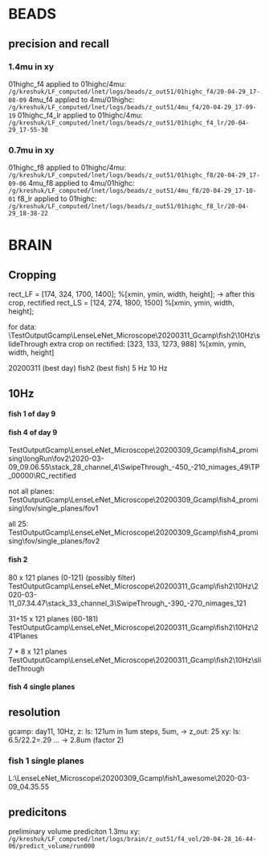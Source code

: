 # BEADS
## precision and recall
### 1.4mu in xy
01highc_f4 applied to 01highc/4mu: `/g/kreshuk/LF_computed/lnet/logs/beads/z_out51/01highc_f4/20-04-29_17-08-09`
4mu_f4 applied to 4mu/01highc: `/g/kreshuk/LF_computed/lnet/logs/beads/z_out51/4mu_f4/20-04-29_17-09-19`
01highc_f4_lr applied to 01highc/4mu: `/g/kreshuk/LF_computed/lnet/logs/beads/z_out51/01highc_f4_lr/20-04-29_17-55-30`

### 0.7mu in xy
01highc_f8 applied to 01highc/4mu: `/g/kreshuk/LF_computed/lnet/logs/beads/z_out51/01highc_f8/20-04-29_17-09-06`
4mu_f8 applied to 4mu/01highc: `/g/kreshuk/LF_computed/lnet/logs/beads/z_out51/4mu_f8/20-04-29_17-10-01`
f8_lr applied to 01highc: `/g/kreshuk/LF_computed/lnet/logs/beads/z_out51/01highc_f8_lr/20-04-29_18-38-22`

# BRAIN

## Cropping
rect_LF = [174, 324, 1700, 1400]; %[xmin, ymin, width, height]; -> after this crop, rectified
rect_LS = [124, 274, 1800, 1500] %[xmin, ymin, width, height];

for data: \TestOutputGcamp\LenseLeNet_Microscope\20200311_Gcamp\fish2\10Hz\slideThrough
extra crop on rectified: [323, 133, 1273, 988] %[xmin, ymin, width, height]


20200311 (best day)
    fish2 (best fish)
        5 Hz
        10 Hz


## 10Hz
#### fish 1 of day 9

#### fish 4 of day 9
TestOutputGcamp\LenseLeNet_Microscope\20200309_Gcamp\fish4_promising\longRun\fov2\2020-03-09_09.06.55\stack_28_channel_4\SwipeThrough_-450_-210_nimages_49\TP_00000\RC_rectified

not all planes:
TestOutputGcamp\LenseLeNet_Microscope\20200309_Gcamp\fish4_promising\fov/single_planes/fov1

all 25:
TestOutputGcamp\LenseLeNet_Microscope\20200309_Gcamp\fish4_promising\fov/single_planes/fov2

#### fish 2
80 x 121 planes (0-121)  (possibly filter)
TestOutputGcamp\LenseLeNet_Microscope\20200311_Gcamp\fish2\10Hz\2020-03-11_07.34.47\stack_33_channel_3\SwipeThrough_-390_-270_nimages_121

31+15 x 121 planes (60-181)
TestOutputGcamp\LenseLeNet_Microscope\20200311_Gcamp\fish2\10Hz\241Planes
<!-- \2020-03-11_09.08.00\stack_1_channel_3\SwipeThrough_-450_-210_nimages_241 -->

7 * 8 x 121 planes
TestOutputGcamp\LenseLeNet_Microscope\20200311_Gcamp\fish2\10Hz\slideThrough




#### fish 4 single planes


## resolution

gcamp: day11, 10Hz,
 z:  ls: 121um in 1um steps, 5um, -> z_out: 25
 xy: ls: 6.5/22.2=.29  ... -> 2.8um (factor 2)


 ### fish 1 single planes
 L:\LenseLeNet_Microscope\20200309_Gcamp\fish1_awesome\2020-03-09_04.35.55

## predicitons
preliminary volume prediciton 1.3mu xy: `/g/kreshuk/LF_computed/lnet/logs/brain/z_out51/f4_vol/20-04-28_16-44-06/predict_volume/run000`
